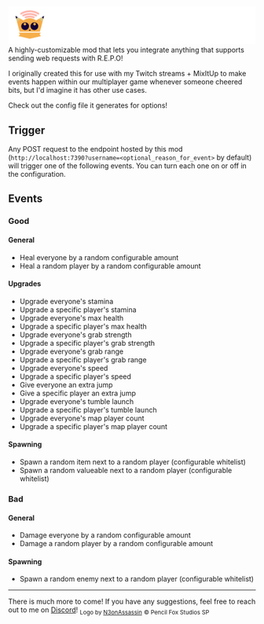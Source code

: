 ![Repo Web Listener Logo, with a Pencil Fox Face](https://raw.githubusercontent.com/PencilFoxStudios/REPOWebListener/main/RepoWebListenerBanner.png)
A highly-customizable mod that lets you integrate anything that supports sending web requests with R.E.P.O!

I originally created this for use with my Twitch streams + MixItUp to make events happen within our multiplayer game whenever someone cheered bits, but I'd imagine it has other use cases. 

Check out the config file it generates for options!

## Trigger
Any POST request to the endpoint hosted by this mod (``http://localhost:7390?username=<optional_reason_for_event>`` by default) will trigger one of the following events. You can turn each one on or off in the configuration.
## Events
### Good
#### General
- Heal everyone by a random configurable amount
- Heal a random player by a random configurable amount
#### Upgrades
- Upgrade everyone's stamina
- Upgrade a specific player's stamina
- Upgrade everyone's max health
- Upgrade a specific player's max health
- Upgrade everyone's grab strength
- Upgrade a specific player's grab strength
- Upgrade everyone's grab range
- Upgrade a specific player's grab range
- Upgrade everyone's speed
- Upgrade a specific player's speed
- Give everyone an extra jump
- Give a specific player an extra jump
- Upgrade everyone's tumble launch
- Upgrade a specific player's tumble launch
- Upgrade everyone's map player count
- Upgrade a specific player's map player count
#### Spawning
- Spawn a random item next to a random player (configurable whitelist)
- Spawn a random valueable next to a random player (configurable whitelist)
### Bad
#### General
- Damage everyone by a random configurable amount
- Damage a random player by a random configurable amount
#### Spawning
- Spawn a random enemy next to a random player (configurable whitelist)
___
There is much more to come! If you have any suggestions, feel free to reach out to me on [Discord](https://discord.gg/yip)!
<sub>Logo by [N3onAssassin](https://bsky.app/profile/n3onassassin.bsky.social)</sub>
<sub>© Pencil Fox Studios SP</sub>